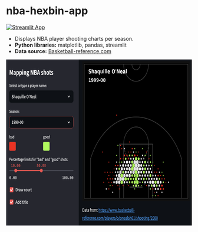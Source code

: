 # nba-hexbin-app
[![Streamlit App](https://static.streamlit.io/badges/streamlit_badge_black_white.svg)](https://hexplotpy-cuhjfjq4sph9zt3gi3jsmh.streamlit.app/)
* Displays NBA player shooting charts per season.
* **Python libraries:** matplotlib, pandas, streamlit
* **Data source:** [Basketball-reference.com](https://www.basketball-reference.com/)

<img src="nba_hexplot_app_screenshot.png" width=800 height=450 />
